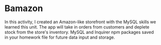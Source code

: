 # Bamazon
In this activity, I created an Amazon-like storefront with the MySQL skills we learned this unit.
The app will take in orders from customers and deplete stock from the store's inventory.
MySQL and Inquirer npm packages saved in your homework file for future  data input and storage.
